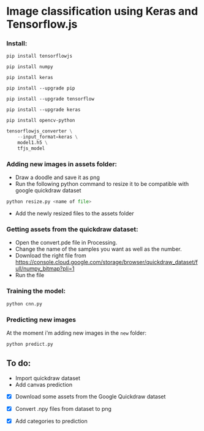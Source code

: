 # Image classification using Keras and Tensorflow.js

### Install:

`pip install tensorflowjs`

`pip install numpy`

`pip install keras`

`pip install --upgrade pip`

`pip install --upgrade tensorflow`

`pip install --upgrade keras`

`pip install opencv-python`


```python
tensorflowjs_converter \
    --input_format=keras \
    model1.h5 \
    tfjs_model
```

### Adding new images in assets folder:

* Draw a doodle and save it as png
* Run the following python command to resize it to be compatible with google quickdraw dataset

```python
python resize.py <name of file>
```

* Add the newly resized files to the assets folder


### Getting assets from the quickdraw dataset:

* Open the convert.pde file in Processing.
* Change the name of the samples you want as well as the number.
* Download the right file from https://console.cloud.google.com/storage/browser/quickdraw_dataset/full/numpy_bitmap?pli=1
* Run the file


### Training the model:

```python
python cnn.py
```

### Predicting new images

At the moment i'm adding new images in the `new` folder:

```python
python predict.py
```

## To do:
* Import quickdraw dataset
* Add canvas prediction
- [x] Download some assets from the Google Quickdraw dataset

- [x] Convert .npy files from dataset to png

- [x] Add categories to prediction

